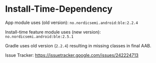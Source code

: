 # Install-Time-Dependency

App module uses (old version): `no.nordicsemi.android:ble:2.2.4`

Install-time feature module uses (new version): `no.nordicsemi.android:ble:2.5.1`

Gradle uses old version (`2.2.4`) resulting in missing classes in final AAB.

Issue Tracker: https://issuetracker.google.com/issues/242224713